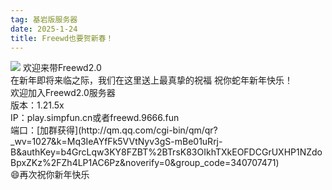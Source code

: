 ```yaml
---
tag: 基岩版服务器
date: 2025-1-24
title: Freewd也要贺新春！
---
```

<img src="http://r.photo.store.qq.com/psc?/V52QaM1t3cdkLX01oy3M3MJt8R1oBIF7/TmEUgtj9EK6.7V8ajmQrEBJNrl5uQuYLDl0DX1FvHzebDrwGmM2qd0mugcLHsaZnh3ENuMx89Smbnv0fdQOA17WFIgk12dfil13HiLOIPqU!/r">
欢迎来带Freewd2.0</br>
在新年即将来临之际，我们在这里送上最真挚的祝福
祝你蛇年新年快乐！</br>
欢迎加入Freewd2.0服务器</br>
版本：1.21.5x</br>
IP：play.simpfun.cn或者freewd.9666.fun</br>
端口：[加群获得](http://qm.qq.com/cgi-bin/qm/qr?_wv=1027&k=Mq3IeAYfFk5VVtNyv3gS-mBe01uRrj-B&authKey=b4GrcLqw3KY8FZBT%2BTrsK83OIkhTXkEOFDCGrUXHP1NZdoBpxZKz%2FZh4LP1AC6Pz&noverify=0&group_code=340707471)</br>
😄再次祝你新年快乐
